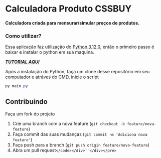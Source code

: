 # Calculadora Produto CSSBUY

#### Calculadora criada para mensurar/simular preços de produtos.

### Como utilizar?

Essa aplicação faz utilização do [Python 3.12.0](https://www.python.org/downloads/), então o primeiro passo é baixar e instalar o python em sua maquina.

[***TUTORIAL AQUI***](https://www.youtube.com/watch?v=VuKvR1J2LQE)

Após a instalação do Python, faça um clone desse repositório em seu computador e atráves do CMD, inicie o script

```powershell
py main.py
```


## Contribuindo

Faça um fork do projeto

1. Crie uma branch com a nova feature (`git checkout -b feature/nova-feature`)
3. Faça commit das suas mudanças (`git commit -m 'Adiciona nova feature'`)
4. Faça push para a branch (`git push origin feature/nova-feature`)
5. Abra um pull request`</code></div>``</div></pre>`
